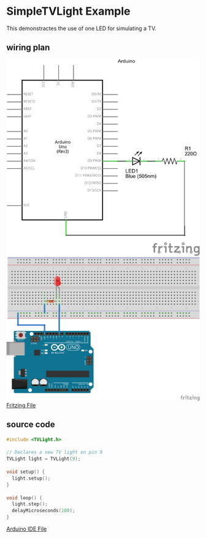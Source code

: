 # SimpleTVLight Example

This demonstractes the use of one LED for simulating a TV.

## wiring plan

![wiring plan](TVLight_Schaltplan.png)
![bread board](TVLight_Steckplatine.png)
[Fritzing File](TVLight.fzz)

## source code

```C++
#include <TVLight.h>

// Declares a new TV light on pin 9
TVLight light = TVLight(9);

void setup() {
  light.setup();
}

void loop() {
  light.step();
  delayMicroseconds(100);
}

```
[Arduino IDE File](SimpleTVLight.ino)